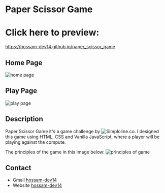 # Paper Scissor Game
# Click here to preview: 
https://hossam-dev14.github.io/paper_scissor_game


## Home Page
![home page](https://github.com/hossam-dev14/paper_scissor_game/assets/73648971/950e50af-cf52-4bda-b508-0c8bdb0ac53e)

## Play Page
![play page](https://github.com/hossam-dev14/paper_scissor_game/assets/73648971/b121184e-e28e-431b-a8da-bec20510d5d5)



## Description
Paper Scissor Game it's a game challenge by ![Simploline.co](https://maghreb.simplonline.co/).
I designed this game using HTML, CSS and Vanilla JavaScript, where a player will be playing against the compute.

The principles of the game in this image below:
![principles of game](https://github.com/hossam-dev14/paper_scissor_game/assets/73648971/316eba8a-89a9-4f5d-9759-3e320cd158ef)

## Contact

- Gmail [hossam-dev14](mailto:hossam-dev14@gmail.com)
- Website [hossam-dev14](https://hossam-dev14.github.io/)
